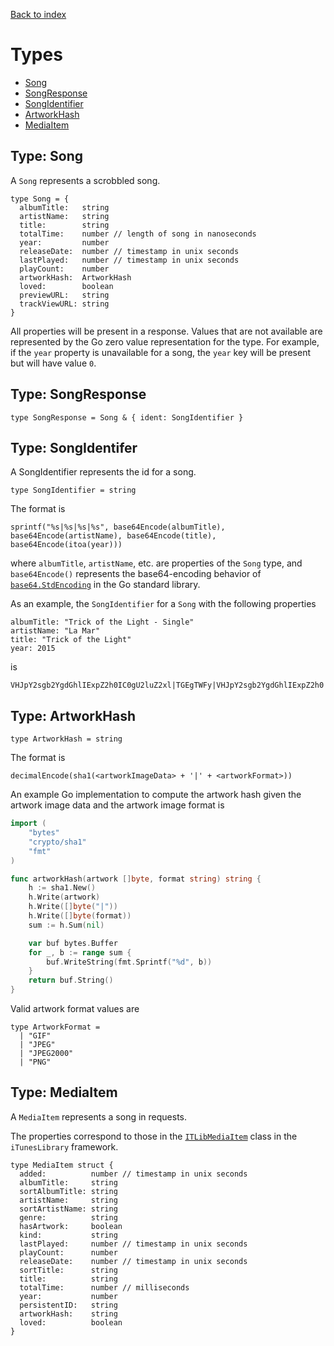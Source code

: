 [Back to index](/)

# Types

* [Song](./#type-song)
* [SongResponse](./#type-songresponse)
* [SongIdentifier](./#type-songidentifier)
* [ArtworkHash](./#type-artworkhash)
* [MediaItem](./#type-mediaitem)

## Type: Song

A `Song` represents a scrobbled song.

```
type Song = {
  albumTitle:   string
  artistName:   string
  title:        string
  totalTime:    number // length of song in nanoseconds
  year:         number
  releaseDate:  number // timestamp in unix seconds
  lastPlayed:   number // timestamp in unix seconds
  playCount:    number
  artworkHash:  ArtworkHash
  loved:        boolean
  previewURL:   string
  trackViewURL: string
}
```

All properties will be present in a response. Values that are not available
are represented by the Go zero value representation for the type. For example,
if the `year` property is unavailable for a song, the `year` key will be present
but will have value `0`.

## Type: SongResponse

```
type SongResponse = Song & { ident: SongIdentifier }
```

## Type: SongIdentifer

A SongIdentifier represents the id for a song.

```
type SongIdentifier = string
```

The format is

```
sprintf("%s|%s|%s|%s", base64Encode(albumTitle), base64Encode(artistName), base64Encode(title), base64Encode(itoa(year)))
```

where `albumTitle`, `artistName`, etc. are properties of the `Song` type, and
`base64Encode()` represents the base64-encoding behavior of [`base64.StdEncoding`](https://golang.org/pkg/encoding/base64/#pkg-variables) in the Go standard library.

As an example, the `SongIdentifier` for a `Song` with the following properties
```
albumTitle: "Trick of the Light - Single"
artistName: "La Mar"
title: "Trick of the Light"
year: 2015
```
is
```
VHJpY2sgb2YgdGhlIExpZ2h0IC0gU2luZ2xl|TGEgTWFy|VHJpY2sgb2YgdGhlIExpZ2h0|MjAxNQ==
```

## Type: ArtworkHash

```
type ArtworkHash = string
```

The format is

```
decimalEncode(sha1(<artworkImageData> + '|' + <artworkFormat>))
```
An example Go implementation to compute the artwork hash given the artwork image
data and the artwork image format is

```go
import (
    "bytes"
    "crypto/sha1"
    "fmt"
)

func artworkHash(artwork []byte, format string) string {
    h := sha1.New()
    h.Write(artwork)
    h.Write([]byte("|"))
    h.Write([]byte(format))
    sum := h.Sum(nil)

    var buf bytes.Buffer
    for _, b := range sum {
        buf.WriteString(fmt.Sprintf("%d", b))
    }
    return buf.String()
}
```

Valid artwork format values are
```
type ArtworkFormat =
  | "GIF"
  | "JPEG"
  | "JPEG2000"
  | "PNG"
```

## Type: MediaItem

A `MediaItem` represents a song in requests.

The properties correspond to those in the [`ITLibMediaItem`](https://developer.apple.com/documentation/ituneslibrary/itlibmediaitem)
class in the `iTunesLibrary` framework.

```
type MediaItem struct {
  added:          number // timestamp in unix seconds
  albumTitle:     string
  sortAlbumTitle: string
  artistName:     string
  sortArtistName: string
  genre:          string
  hasArtwork:     boolean
  kind:           string
  lastPlayed:     number // timestamp in unix seconds
  playCount:      number
  releaseDate:    number // timestamp in unix seconds
  sortTitle:      string
  title:          string
  totalTime:      number // milliseconds
  year:           number
  persistentID:   string
  artworkHash:    string
  loved:          boolean
}
```
